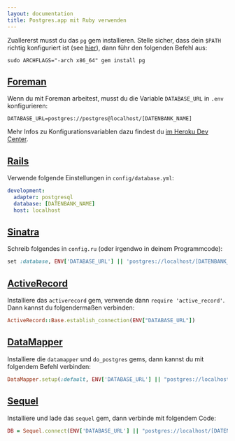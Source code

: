 ```yaml
---
layout: documentation
title: Postgres.app mit Ruby verwenden
---
```



Zuallererst musst du das `pg` gem installieren. Stelle sicher, dass dein `$PATH` richtig konfiguriert ist (see [hier](cli-tools.html)), dann führ den folgenden Befehl aus:

    sudo ARCHFLAGS="-arch x86_64" gem install pg

## [Foreman](https://github.com/ddollar/foreman/)

Wenn du mit Foreman arbeitest, musst du die Variable `DATABASE_URL` in `.env` konfigurieren:

```
DATABASE_URL=postgres://postgres@localhost/[DATENBANK_NAME]
```

Mehr Infos zu Konfigurationsvariablen dazu findest du [im Heroku Dev Center](https://devcenter.heroku.com/articles/config-vars).

## [Rails](http://rubyonrails.org/)

Verwende folgende Einstellungen in `config/database.yml`:

``` yaml
development:
  adapter: postgresql
  database: [DATENBANK_NAME]
  host: localhost
```

## [Sinatra](http://www.sinatrarb.com/)

Schreib folgendes in `config.ru` (oder irgendwo in deinem Programmcode):

``` ruby
set :database, ENV['DATABASE_URL'] || 'postgres://localhost/[DATENBANK_NAME]'
```

## [ActiveRecord](http://ar.rubyonrails.org/)

Installiere das `activerecord` gem, verwende dann `require 'active_record'`.
Dann kannst du folgendermaßen verbinden:

``` ruby
ActiveRecord::Base.establish_connection(ENV["DATABASE_URL"])
```

## [DataMapper](http://datamapper.org/)

Installiere die `datamapper` und `do_postgres` gems, dann kannst du mit folgendem Befehl verbinden:

``` ruby
DataMapper.setup(:default, ENV['DATABASE_URL'] || "postgres://localhost/[DATENBANK_NAME]")
```

## [Sequel](http://sequel.rubyforge.org/)

Installiere und lade das `sequel` gem, dann verbinde mit folgendem Code:

``` ruby
DB = Sequel.connect(ENV['DATABASE_URL'] || "postgres://localhost/[DATENBANK_NAME]")
```

